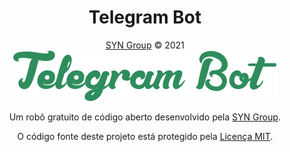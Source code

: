 # <center>Telegram Bot</center>
<center><a href="https://syngroup.org/">SYN Group</a> © 2021</center>

<center><img src="./Assets/images/git-logo.png">

Um robô gratuito de código aberto desenvolvido pela [SYN Group](https://syngroup.org/).

O código fonte deste projeto está protegido pela [Licença MIT](https://github.com/Syn-Group/telegram-bot/blob/main/LICENSE).
</center>
